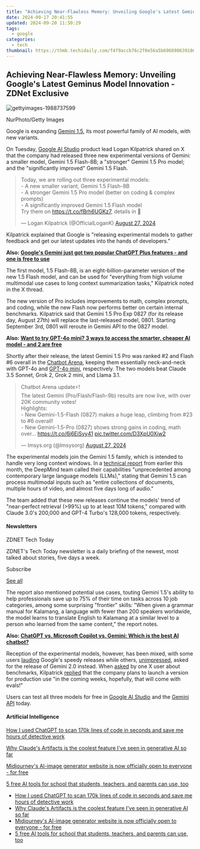 ```yaml
---
title: "Achieving Near-Flawless Memory: Unveiling Google's Latest Geminus Model Innovation - ZDNet Exclusive"
date: 2024-09-17 20:41:55
updated: 2024-09-20 11:50:29
tags:
  - google
categories:
  - tech
thumbnail: https://thmb.techidaily.com/f4f9accb76c2f0e56a5b696898639186341161f48fdcc3e0304d957b51f658e3.jpg
---
```


## Achieving Near-Flawless Memory: Unveiling Google's Latest Geminus Model Innovation - ZDNet Exclusive

![gettyimages-1988737599](https://www.zdnet.com/a/img/resize/f1bbf4fbee06be514d767c188234b456d9eaa3b2/2024/08/28/4a48117b-ecdf-4196-a768-8b6c23b72111/gettyimages-1988737599.jpg?auto=webp&width=1280)

NurPhoto/Getty Images

Google is expanding [Gemini 1.5](https://www.zdnet.com/article/what-is-google-gemini/), its most powerful family of AI models, with new variants. 

On Tuesday, [Google AI Studio](https://www.zdnet.com/article/google-makes-gemini-pro-available-in-ai-studio-vertex-ai-tools/) product lead Logan Kilpatrick shared on X that the company had released three new experimental versions of Gemini: a smaller model, Gemini 1.5 Flash-8B; a "stronger" Gemini 1.5 Pro model; and the "significantly improved" Gemini 1.5 Flash.

> Today, we are rolling out three experimental models:  
> \- A new smaller variant, Gemini 1.5 Flash-8B  
> \- A stronger Gemini 1.5 Pro model (better on coding & complex prompts)  
> \- A significantly improved Gemini 1.5 Flash model  
> Try them on <https://t.co/fBrh6UGKz7>, details in 🧵
> 
> — Logan Kilpatrick (@OfficialLoganK) [August 27, 2024](https://twitter.com/OfficialLoganK/status/1828480081574142227?ref%5Fsrc=twsrc^tfw)

Kilpatrick explained that Google is "releasing experimental models to gather feedback and get our latest updates into the hands of developers." 

**Also: [Google's Gemini just got two popular ChatGPT Plus features - and one is free to use](https://www.zdnet.com/article/googles-gemini-just-got-two-popular-chatgpt-plus-features-and-one-is-free-to-use/)**

The first model, 1.5 Flash-8B, is an eight-billion-parameter version of the new 1.5 Flash model, and can be used for "everything from high volume multimodal use cases to long context summarization tasks," Kilpatrick noted in the X thread. 

The new version of Pro includes improvements to math, complex prompts, and coding, while the new Flash now performs better on certain internal benchmarks. Kilpatrick said that Gemini 1.5 Pro Exp 0827 (for its release day, August 27th) will replace the last-released model, 0801\. Starting September 3rd, 0801 will reroute in Gemini API to the 0827 model. 

**Also: [Want to try GPT-4o mini? 3 ways to access the smarter, cheaper AI model - and 2 are free](https://www.zdnet.com/article/want-to-try-gpt-4o-mini-3-ways-to-access-the-smarter-cheaper-ai-model-and-2-are-free/)**

Shortly after their release, the latest Gemini 1.5 Pro was ranked #2 and Flash #6 overall in the [Chatbot Arena](https://x.com/lmsysorg/status/1828506835370065994), keeping them essentially neck-and-neck with GPT-4o and [GPT-4o mini](https://www.zdnet.com/article/want-to-try-gpt-4o-mini-3-ways-to-access-the-smarter-cheaper-ai-model-and-2-are-free/), respectively. The two models beat Claude 3.5 Sonnet, Grok 2, Grok 2 mini, and Llama 3.1\. 

> Chatbot Arena update⚡!  
> The latest Gemini (Pro/Flash/Flash-9b) results are now live, with over 20K community votes!  
> Highlights:  
> \- New Gemini-1.5-Flash (0827) makes a huge leap, climbing from #23 to #6 overall!  
> \- New Gemini-1.5-Pro (0827) shows strong gains in coding, math over… <https://t.co/6j6EiSyy41> [pic.twitter.com/D3XpU0Xiw2](https://t.co/D3XpU0Xiw2)
> 
> — lmsys.org (@lmsysorg) [August 27, 2024](https://twitter.com/lmsysorg/status/1828506835370065994?ref%5Fsrc=twsrc^tfw)

The experimental models join the Gemini 1.5 family, which is intended to handle very long context windows. In a [technical report](https://arxiv.org/pdf/2403.05530) from earlier this month, the DeepMind team called their capabilities "unprecedented among contemporary large language models (LLMs)," stating that Gemini 1.5 can process multimodal inputs such as "entire collections of documents, multiple hours of video, and almost five days long of audio."

The team added that these new releases continue the models' trend of "near-perfect retrieval (>99%) up to at least 10M tokens," compared with Claude 3.0's 200,000 and GPT-4 Turbo's 128,000 tokens, respectively. 

#### Newsletters

ZDNET Tech Today

ZDNET's Tech Today newsletter is a daily briefing of the newest, most talked about stories, five days a week.

 Subscribe

[See all](https://www.zdnet.com/newsletters/)

The report also mentioned potential use cases, touting Gemini 1.5's ability to help professionals save up to 75% of their time on tasks across 10 job categories, among some surprising "frontier" skills: "When given a grammar manual for Kalamang, a language with fewer than 200 speakers worldwide, the model learns to translate English to Kalamang at a similar level to a person who learned from the same content," the report notes. 

**Also: [ChatGPT vs. Microsoft Copilot vs. Gemini: Which is the best AI chatbot?](https://www.zdnet.com/article/chatgpt-vs-microsoft-copilot-vs-gemini-which-is-the-best-ai-chatbot/)**

Reception of the experimental models, however, has been mixed, with some users [lauding](https://twitter.com/minchoi/status/1828481764848754717) Google's speedy releases while others, [unimpressed](https://twitter.com/Marco%5FPinnisi/status/1828510825574965345), asked for the release of Gemini 2.0 instead. When [asked](https://twitter.com/occamsbulldog/status/1828498247339642935) by one X user about benchmarks, Kilpatrick [replied](https://twitter.com/OfficialLoganK/status/1828498599359238345) that the company plans to launch a version for production use "in the coming weeks, hopefully, that will come with evals!"

Users can test all three models for free in [Google AI Studio](https://t.co/fBrh6UGKz7) and the [Gemini API](https://discuss.ai.google.dev/c/gemini-api/4) today. 

#### Artificial Intelligence

[How I used ChatGPT to scan 170k lines of code in seconds and save me hours of detective work](https://www.zdnet.com/article/how-i-used-chatgpt-to-scan-170k-lines-of-code-in-seconds-and-save-me-hours-of-detective-work/ "How I used ChatGPT to scan 170k lines of code in seconds and save me hours of detective work")

[Why Claude's Artifacts is the coolest feature I've seen in generative AI so far](https://www.zdnet.com/article/why-claudes-artifacts-is-the-coolest-feature-ive-seen-in-generative-ai-so-far/ "Why Claude's Artifacts is the coolest feature I've seen in generative AI so far")

[Midjourney's AI-image generator website is now officially open to everyone - for free](https://www.zdnet.com/article/midjourneys-ai-image-generator-website-is-now-officially-open-to-everyone/ "Midjourney's AI-image generator website is now officially open to everyone - for free")

[5 free AI tools for school that students, teachers, and parents can use, too](https://www.zdnet.com/article/5-free-ai-tools-for-school-that-students-teachers-and-parents-can-use-too/ "5 free AI tools for school that students, teachers, and parents can use, too")

* [How I used ChatGPT to scan 170k lines of code in seconds and save me hours of detective work](https://www.zdnet.com/article/how-i-used-chatgpt-to-scan-170k-lines-of-code-in-seconds-and-save-me-hours-of-detective-work/ "How I used ChatGPT to scan 170k lines of code in seconds and save me hours of detective work")
* [Why Claude's Artifacts is the coolest feature I've seen in generative AI so far](https://www.zdnet.com/article/why-claudes-artifacts-is-the-coolest-feature-ive-seen-in-generative-ai-so-far/ "Why Claude's Artifacts is the coolest feature I've seen in generative AI so far")
* [Midjourney's AI-image generator website is now officially open to everyone - for free](https://www.zdnet.com/article/midjourneys-ai-image-generator-website-is-now-officially-open-to-everyone/ "Midjourney's AI-image generator website is now officially open to everyone - for free")
* [5 free AI tools for school that students, teachers, and parents can use, too](https://www.zdnet.com/article/5-free-ai-tools-for-school-that-students-teachers-and-parents-can-use-too/ "5 free AI tools for school that students, teachers, and parents can use, too")

<ins class="adsbygoogle"
     style="display:block"
     data-ad-format="autorelaxed"
     data-ad-client="ca-pub-7571918770474297"
     data-ad-slot="1223367746"></ins>



<ins class="adsbygoogle"
     style="display:block"
     data-ad-client="ca-pub-7571918770474297"
     data-ad-slot="8358498916"
     data-ad-format="auto"
     data-full-width-responsive="true"></ins>
